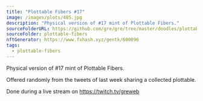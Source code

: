 ```yaml
---
title: "Plottable Fibers #17"
image: /images/plots/485.jpg
description: "Physical version of #17 mint of Plottable Fibers."
sourceFolderURL: https://github.com/gre/gre/tree/master/doodles/plottable-fibers
sourceFolder: plottable-fibers
nftGenerator: https://www.fxhash.xyz/gentk/600096
tags:
  - plottable-fibers
---
```


Physical version of #17 mint of Plottable Fibers.

Offered randomly from the tweets of last week sharing a collected plottable.

Done during a live stream on https://twitch.tv/greweb
